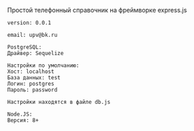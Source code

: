 Простой телефонный справочник на фреймворке express.js

```
version: 0.0.1

email: upv@bk.ru
```
```
PostgreSQL:
Драйвер: Sequelize

Настройки по умолчанию:
Хост: localhost
База данных: test
Логин: postgres
Пароль: password

Настройки находятся в файле db.js
```
```
Node.JS:
Версия: 8+
```